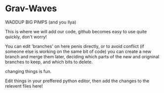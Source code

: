 # Grav-Waves
WADDUP BIG PIMPS (and you Ilya)

This is where we will add our code, github becomes easy to use quite quickly, don't worry!

You can edit 'branches' on here penis directly, or to avoid conflict (if someone else is working on the same bit of code) you can create a new branch and merge them later, deciding which parts of the new and origninal branches to keep, and which bits to delete.

changing things is fun.

Edit things in your preffered python editor, then add the changes to the relevent files here!

